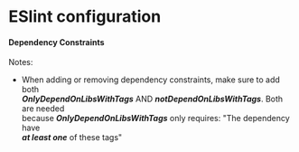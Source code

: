 # ESlint configuration



#### Dependency Constraints

Notes:

* When adding or removing dependency constraints, make sure to add both\
_**OnlyDependOnLibsWithTags**_ AND _**notDependOnLibsWithTags**_. Both are needed\
because _**OnlyDependOnLibsWithTags**_ only requires: "The dependency have\
_**at least one**_ of these tags"
